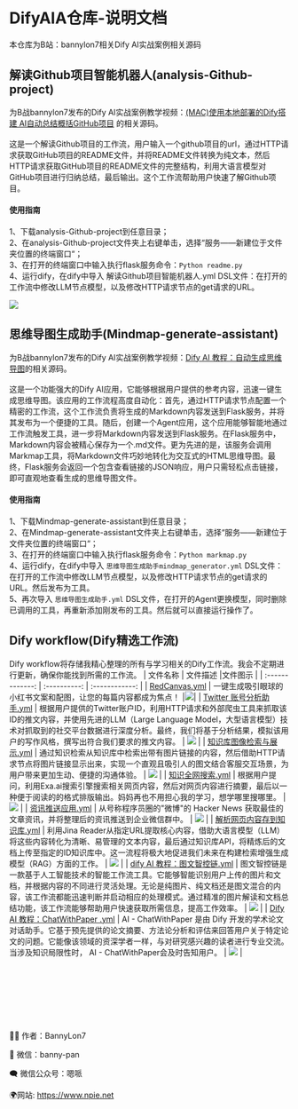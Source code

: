 DifyAIA仓库-说明文档
==========
本仓库为B站：bannylon7相关Dify AI实战案例相关源码

解读Github项目智能机器人(analysis-Github-project)
---
为B战bannylon7发布的Dify AI实战案例教学视频：[(MAC)使用本地部署的Dify搭建 AI自动总结概括GitHub项目](https://www.bilibili.com/video/BV1eNtse9Epo) 的相关源码。<br><br>
这是一个解读Github项目的工作流，用户输入一个github项目的url，通过HTTP请求获取GitHub项目的README文件，并将README文件转换为纯文本，然后HTTP请求获取GitHub项目的README文件的完整结构，利用大语言模型对GitHub项目进行归纳总结，最后输出。这个工作流帮助用户快速了解Github项目。

#### 使用指南
1、下载analysis-Github-project到任意目录；<br>
2、在analysis-Github-project文件夹上右键单击，选择“服务——新建位于文件夹位置的终端窗口“；<br>
3、在打开的终端窗口中输入执行flask服务命令：`Python readme.py`<br>
4、运行dify，在dify中导入 解读Github项目智能机器人.yml DSL文件：在打开的工作流中修改LLM节点模型，以及修改HTTP请求节点的get请求的URL。<br>

![](https://github.com/BannyLon/DifyAIA/blob/main/analysis-Github-project/readmes/analysis-Github-project.png)

思维导图生成助手(Mindmap-generate-assistant)
---
为B战bannylon7发布的Dify AI实战案例教学视频：[Dify AI 教程：自动生成思维导图](https://www.bilibili.com/video/BV1qnsDeZErX)的相关源码。<br><br>
这是一个功能强大的Dify AI应用，它能够根据用户提供的参考内容，迅速一键生成思维导图。该应用的工作流程高度自动化：首先，通过HTTP请求节点配置一个精密的工作流，这个工作流负责将生成的Markdown内容发送到Flask服务，并将其发布为一个便捷的工具。随后，创建一个Agent应用，这个应用能够智能地通过工作流触发工具，进一步将Markdown内容发送到Flask服务。在Flask服务中，Markdown内容会被精心保存为一个.md文件。更为先进的是，该服务会调用Markmap工具，将Markdown文件巧妙地转化为交互式的HTML思维导图。最终，Flask服务会返回一个包含查看链接的JSON响应，用户只需轻松点击链接，即可直观地查看生成的思维导图文件。

#### 使用指南
1、下载Mindmap-generate-assistant到任意目录；<br>
2、在Mindmap-generate-assistant文件夹上右键单击，选择“服务——新建位于文件夹位置的终端窗口“；<br>
3、在打开的终端窗口中输入执行flask服务命令：`Python markmap.py`<br>
4、运行dify，在dify中导入 `思维导图生成助手mindmap_generator.yml` DSL文件：在打开的工作流中修改LLM节点模型，以及修改HTTP请求节点的get请求的URL。然后发布为工具。<br>
5、再次导入 `思维导图生成助手.yml` DSL文件，在打开的Agent更换模型，同时删除已调用的工具，再重新添加刚发布的工具。然后就可以直接运行操作了。

Dify workflow(Dify精选工作流)
---
Dify workflow将存储我精心整理的所有与学习相关的Dify工作流。我会不定期进行更新，确保你能找到所需的工作流。
| 文件名称 | 文件描述 |文件图示 |
| :-------------: | :----------: | :------------: |
| [RedCanvas.yml](https://www.bilibili.com/video/BV1jTyeYGE8q/) |   一键生成吸引眼球的小红书文案和配图，让您的每篇内容都成为焦点！   |![](./Dify%20workflow/IME/RedCanvas.jpg?raw=true)|
| [Twitter 账号分析助手.yml](https://www.bilibili.com/video/BV1Vw2QY4Ezf/)        |    根据用户提供的Twitter账户ID，利用HTTP请求和外部爬虫工具来抓取该ID的推文内容，并使用先进的LLM（Large Language Model，大型语言模型）技术对抓取到的社交平台数据进行深度分析。最终，我们将基于分析结果，模拟该用户的写作风格，撰写出符合我们要求的推文内容。     |        ![](./Dify%20workflow/IME/Twitter.jpg?raw=true) |
| [知识库图像检索与展示.yml](https://www.bilibili.com/video/BV1zexgeDEMe/)        |    通过知识检索从知识库中检索出带有图片链接的内容，然后借助HTTP请求节点将图片链接显示出来，实现一个直观且吸引人的图文结合客服交互场景，为用户带来更加生动、便捷的沟通体验。     |        ![](./Dify%20workflow/IME/1729836804207.jpg?raw=true) |
| [知识全网搜索.yml](https://www.bilibili.com/video/BV1BhtCeUEye/)        |    根据用户提问，利用Exa.ai搜索引擎搜索相关网页内容，然后对网页内容进行摘要，最后以一种便于阅读的的格式排版输出。妈妈再也不用担心我的学习，想学哪里搜哪里。     |        ![](./Dify%20workflow/IME/1729837233247.jpg?raw=true) |
| [资讯推送应用.yml](https://www.bilibili.com/video/BV1XsxneqE96/)       |    从号称程序员圈的"微博"的 Hacker News 获取最佳的文章资讯，并将整理后的资讯推送到企业微信群中。     |        ![](./Dify%20workflow/IME/1729837393352.jpg?raw=true) |
| [解析网页内容存到知识库.yml](https://www.bilibili.com/video/BV1CkxXeLEnn/)      |    利用Jina Reader从指定URL提取核心内容，借助大语言模型（LLM）将这些内容转化为清晰、易管理的文本内容，最后通过知识库API，将精炼后的文档上传至指定的ID知识库中。这一流程将极大地促进我们未来在构建检索增强生成模型（RAG）方面的工作。     |        ![](./Dify%20workflow/IME/1729837328598.jpg?raw=true) |
| [dify AI 教程：图文智控链.yml](https://www.bilibili.com/video/BV1JiyXYNE2g/)      |    图文智控链是一款基于人工智能技术的智能工作流工具。它能够智能识别用户上传的图片和文档，并根据内容的不同进行灵活处理。无论是纯图片、纯文档还是图文混合的内容，该工作流都能迅速判断并启动相应的处理模式。通过精准的图片解读和文档总结功能，该工作流能够帮助用户快速获取所需信息，提高工作效率。     |        ![](./Dify%20workflow/IME/1729845555795.jpg?raw=true) |
| [Dify AI 教程：ChatWithPaper .yml](https://www.bilibili.com/video/BV1CCSUYrExd/)     |    AI - ChatWithPaper 是由 Dify 开发的学术论文对话助手。它基于预先提供的论文摘要、方法论分析和评估来回答用户关于特定论文的问题。它能像该领域的资深学者一样，与对研究感兴趣的读者进行专业交流。当涉及知识局限性时， AI - ChatWithPaper会及时告知用户。     |        ![](./Dify%20workflow/IME/1730695240344.jpg?raw=true) |





<br><br><br><br><br><br>


👨‍💼 作者：BannyLon7

💚 微信：banny-pan

🗨 微信公众号：嗯哌

🌍网站: https://www.npie.net
